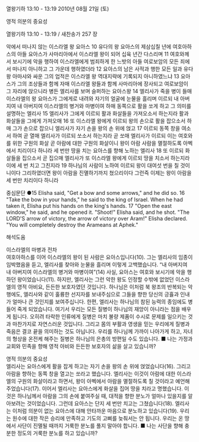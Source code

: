 열왕기하 13:10 - 13:19 
2010년 08월 21일 (토)

영적 의분의 중요성



열왕기하 13:10 - 13:19 / 새찬송가 257 장


악에서 떠나지 않는 이스라엘 왕 요아스
10 유다의 왕 요아스의 제삼십칠 년에 여호아하스의 아들 요아스가 사마리아에서 이스라엘 왕이 되어 십육 년간 다스리며 11 여호와께서 보시기에 악을 행하여 이스라엘에게 범죄하게 한 느밧의 아들 여로보암의 모든 죄에서 떠나지 아니하고 그 가운데 행하였더라 12 요아스의 남은 사적과 행한 모든 일과 유다 왕 아마샤와 싸운 그의 업적은 이스라엘 왕 역대지략에 기록되지 아니하였느냐 13 요아스가 그의 조상들과 함께 자매 이스라엘 왕들과 함께 사마리아에 장사되고 여로보암이 그 자리에 앉으니라 
병든 엘리사를 보며 슬퍼하는 요아스왕
14 엘리사가 죽을 병이 들매 이스라엘의 왕 요아스가 그에게로 내려와 자기의 얼굴에 눈물을 흘리며 이르되 내 아버지여 내 아버지여 이스라엘의 병거와 마병이여 하매 
동쪽으로 활을 쏘게 하고 그 의미를 설명하는 엘리사 
15 엘리사가 그에게 이르되 활과 화살들을 가져오소서 하는지라 활과 화살들을 그에게 가져오매 16 또 이스라엘 왕에게 이르되 왕의 손으로 활을 잡으소서 하매 그가 손으로 잡으니 엘리사가 자기 손을 왕의 손 위에 얹고 17 이르되 동쪽 창을 여소서 하여 곧 열매 엘리사가 이르되 쏘소서 하는지라 곧 쏘매 엘리사가 이르되 이는 여호와를 위한 구원의 화살 곧 아람에 대한 구원의 화살이니 왕이 아람 사람을 멸절하도록 아벡에서 치리이다 하니라 
세 번만 땅을 치는 요아스를 향해 노하는 엘리사 
18 또 이르되 화살들을 집으소서 곧 집으매 엘리사가 또 이스라엘 왕에게 이르되 땅을 치소서 하는지라 이에 세 번 치고 그친지라 19 하나님의 사람이 노하여 이르되 왕이 대여섯 번을 칠 것이니이다 그리하였더면 왕이 아람을 진멸하기까지 쳤으리이다 그런즉 이제는 왕이 아람을 세 번만 치리이다 하니라 

중심문단 ●15 Elisha said, "Get a bow and some arrows," and he did so. 
16 "Take the bow in your hands," he said to the king of Israel. When he had taken it, Elisha put his hands on the king's hands. 17 "Open the east window," he said, and he opened it. "Shoot!" Elisha said, and he shot. "The LORD'S arrow of victory, the arrow of victory over Aram!" Elisha declared. "You will completely destroy the Arameans at Aphek."

해석도움





이스라엘의 마병과 전차  
여호아하스를 이어 이스라엘의 왕이 된 사람은 요아스입니다(10). 그는 엘리사의 임종이 임박했음을 듣고, 엘리사를 찾아와 눈물을 흘리며 이렇게 고백했습니다. “내 아버지여 내 아버지여 이스라엘의 병거와 마병이여”(14) 사실, 요아스는 여호와 보시기에 악을 행하던 왕이었습니다(11). 하지만, 엘리사는 그런 악한 왕도 인정할 수밖에 없었던 이스라엘의 영적 아비요, 든든한 보호자였던 것입니다. 하나님은 이처럼 북 왕조의 반복되는 악행에도, 엘리사와 같이 훌륭한 선지자를 보내주심으로 그들을 향한 당신의 긍휼과 인내가 얼마나 큰 것인지를 보여주십니다. 한편, 엘리사는 하나님의 참된 능력의 종임에도 병들어 죽게 되었습니다. 여기서 우리는 모든 질병이 하나님의 재앙이 아니라는 점을 배우게 됩니다. 오히려 타락한 인류에게 질병은 마치 불량 제품이 수시로 문제를 일으키는 것과 마찬가지로 자연스러운 것입니다. 그리고 몸의 부활과 영생을 믿는 우리에게 질병과 죽음은 결코 끝을 의미하는 것도 아닙니다. 우리를 하나님께 가까이 나아가게 하고, 자녀의 형상을 온전케 해주는 질병은 하나님의 은총의 방편일 수도 있습니다.
■ 나는 가정과 교회와 민족을 향해 영적 아비와 든든한 보호자의 삶을 살고 있습니까?

영적 의분의 중요성  
엘리사는 요아스에게 활을 잡게 하고는 자기 손을 왕의 손 위에 얹었습니다(16). 그리고 아람을 향하는 동쪽 창을 열고는 쏘라고 했습니다. 엘리사는 이것이 아람에 대한 이스라엘의 구원의 화살이라고 하면서, 왕이 아벡에서 아람을 멸절하도록 칠 것이라고 예언해주었습니다(17). 이어서 엘리사는 요아스에게 화살을 집어 땅을 치라고 명했습니다. 이것은 하나님께서 아람을 그의 손에 붙여주실 때, 대적을 향한 분노가 얼마나 있을지를 알아보려는 것이었습니다. 그런데 요아스는 단지 세 번만 치고는 그쳤습니다(18). 엘리사는 이처럼 의분이 없는 요아스에 대해 안타까운 마음으로 분노하고 있습니다(19). 우리는 원수에 대한 작은 승리에 만족하고 기도의 고삐를 늦춰서는 안 됩니다. 우리는 온 땅에서 사단이 진멸될 때까지 거룩한 분노를 풀지 말아야 합니다.
■ 나는 사단을 향해 충분한 정도의 거룩한 분노를 하고 있습니까?